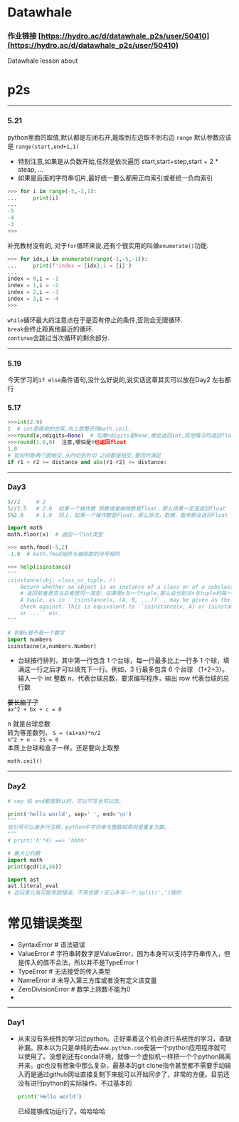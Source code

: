 # Datawhale

### 作业链接 [https://hydro.ac/d/datawhale_p2s/user/50410](https://hydro.ac/d/datawhale_p2s/user/50410)
Datawhale lesson about

# p2s
---
### 5.21

python里面的取值,默认都是左闭右开,能取到左边取不到右边
`range` 默认参数应该是 `range(start,end+1,1)` 

- 特别注意,如果是从负数开始,任然是依次遍历 start,start+step,start + 2 * steap, ...
- 如果是后面的字符串切片,最好统一要么都用正向索引或者统一负向索引
```python
>>> for i in range(-5,-2,1):
...     print(i)
...
-5
-4
-3
>>>
```
补充教材没有的, 对于`for`循环来说.还有个很实用的叫做`enumerate()`功能.  
```python
>>> for idx,i in enumerate(range(-1,-5,-1)):
...     print(f'index = {idx},i = {i}')
...
index = 0,i = -1
index = 1,i = -2
index = 2,i = -3
index = 3,i = -4
>>>
```

`while`循环最大的注意点在于是否有停止的条件,否则会无限循环.  
`break`会终止距离他最近的循环.  
`continue`会跳过当次循环的剩余部分.  



---
### 5.19
今天学习的`if else`条件语句,没什么好说的,说实话这章其实可以放在Day2 左右都行
### 5.17
```python
>>>int(2.9)
2  # int直接用的去尾,向上取整还得math.ceil.
>>>round(x,ndigits=None)  # 如果ndigits是None,就会返回int,其他情况均返回float
>>>round(1.0,0)  注意,哪怕是0也返回float
1.0
# 如何判断两个圆相交,从内切到外切 之间都是相交,要同时满足
if r1 + r2 >= distance and abs(r1-r2) <= distance:
```

---
### Day3
```python
5//2     # 2 
5//2.5   # 2.0  如果一个操作数 除数或者被除数是float，那么结果一定是返回float
5%2.0    # 1.0  同上，如果一个操作数是float，那么除法，取模，取余都会返回float

import math
math.floor(x)  # 返回一个int类型

>>> math.fmod(-5,2)
-1.0  # math.fmod始终与被除数的符号相同

>>> help(isinstance)
""" 
isinstance(obj, class_or_tuple, /)
    Return whether an object is an instance of a class or of a subclass thereof.
    # 返回前者是否与后者是同一类型，如果是x与一个tuple,那么会分别对x与tuple的每一项进行instance然后取或运算
    A tuple, as in ``isinstance(x, (A, B, ...))``, may be given as the target to
    check against. This is equivalent to ``isinstance(x, A) or isinstance(x, B)
    or ...`` etc.
"""

# 判断x是不是一个数字
import numbers
isinstacne(x,numbers.Number)
```





- 台球按行排列，其中第一行包含 1 个台球，每一行最多比上一行多 1 个球，填满这一行之后才可以填充下一行。例如，3 行最多包含 6 个台球 （1+2+3）。输入一个 int 整数 n，代表台球总数，要求编写程序，输出 row 代表台球的总行数

~~要长脑子了~~  
`ax^2 + bx + c = 0`  

n 就是台球总数  
转为等差数列， `S = (a1+an)*n/2`  
`n^2 + n - 2S = 0`   
本质上台球和盒子一样。还是要向上取整
```python
math.ceil()
```

---
### Day2
```python
# sep 和 end都是默认的，可以不写也可以改。

print('hello world', sep=' ', end='\n')
"""
双引号可以接多行注释，python中字符串与整数相乘则是重复次数。
"""
# print('h'*4) ==> 'hhhh'
```
```python
# 最大公约数
import math
print(gcd(18,36))
```

```python
import ast
ast.literal_eval
# 这玩意儿有可能导致错误，不用也罢！安心多写一个.split(',')啥的
```

# 常见错误类型

- SyntaxError  # 语法错误
- ValueError # 字符串转数字是ValueError，因为本身可以支持字符串传入，但是传入的值不合法，所以并不是TypeError！
- TypeError   # 无法接受的传入类型
- NameError  # 未导入第三方库或者没有定义该变量
- ZeroDivisionError  # 数学上除数不能为0
- 
---
### Day1
- 从来没有系统性的学习过python。正好乘着这个机会进行系统性的学习，查缺补漏。原本以为只是单纯的去`www.python.com`安装一个python应用程序就可以使用了。没想到还有conda环境，就像一个虚拟机一样把一个个python隔离开来。git也没有想象中那么复杂，最基本的git clone指令甚至都不需要手动输入而是通过github网址直接复制下来就可以开始同步了，非常的方便。目前还没有进行python的实际操作。不过基本的
  ```python
  print('Hello world')
  ```
  已经能够成功运行了。哈哈哈哈
